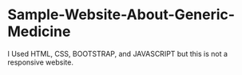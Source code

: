 # Sample-Website-About-Generic-Medicine
I Used HTML, CSS, BOOTSTRAP, and JAVASCRIPT but this is not a responsive website. 
